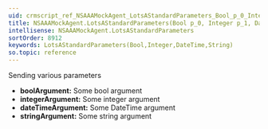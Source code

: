 ```yaml
---
uid: crmscript_ref_NSAAAMockAgent_LotsAStandardParameters_Bool_p_0_Integer_p_1_DateTime_p_2_String_p_3
title: NSAAAMockAgent.LotsAStandardParameters(Bool p_0, Integer p_1, DateTime p_2, String p_3)
intellisense: NSAAAMockAgent.LotsAStandardParameters
sortOrder: 8912
keywords: LotsAStandardParameters(Bool,Integer,DateTime,String)
so.topic: reference
---
```



Sending various parameters



* **boolArgument:** Some bool argument
* **integerArgument:** Some integer argument
* **dateTimeArgument:** Some DateTime argument
* **stringArgument:** Some string argument


